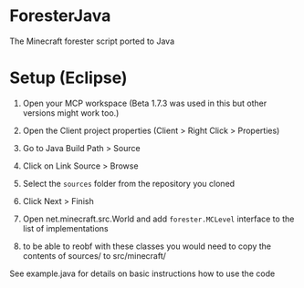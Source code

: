 # ForesterJava
The Minecraft forester script ported to Java

# Setup (Eclipse)
1. Open your MCP workspace (Beta 1.7.3 was used in this but other versions might work too.)
2. Open the Client project properties (Client > Right Click > Properties)
3. Go to Java Build Path > Source
4. Click on Link Source > Browse
5. Select the `sources` folder from the repository you cloned
6. Click Next > Finish
7. Open net.minecraft.src.World and add `forester.MCLevel` interface to the list of implementations

8. to be able to reobf with these classes you would need to copy the contents of sources/ to src/minecraft/

See example.java for details on basic instructions how to use the code

